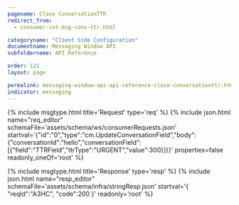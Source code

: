 ```yaml
---
pagename: Close ConversationTTR
redirect_from:
  - consumer-int-msg-conv-ttr.html

categoryname: "Client Side Configuration"
documentname: Messaging Window API
subfoldername: API Reference

order: 121
layout: page

permalink: messaging-window-api-api-reference-close-conversationttr.html
indicator: messaging
---
```


{% include msgtype.html title='Request' type='req' %}
{% include json.html name="req_editor"
    schemaFile='assets/schema/ws/consumerRequests.json'
    startval='{"id":"0","type":"cm.UpdateConversationField","body":{"conversationId":"hello","conversationField":[{"field":"TTRField","ttrType":"URGENT","value":300}]}}'
    properties=false
    readonly_oneOf='root' %}

{% include msgtype.html title='Response' type='resp' %}
{% include json.html name="resp_editor" schemaFile='assets/schema/infra/stringResp.json' startval='{ "reqId":"A3HC", "code":200 }' readonly='root' %}